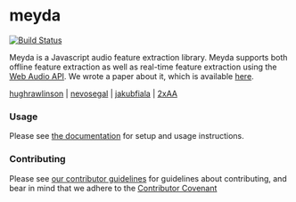 # meyda
[![Build Status][build-status-image]][meyda-travis]

Meyda is a Javascript audio feature extraction library. Meyda supports both offline feature extraction as well as real-time feature extraction using the [Web Audio API][web-audio-api]. We wrote a paper about it, which is available [here][meyda-paper].

[hughrawlinson][hugh-github] | [nevosegal][nevo-github] | [jakubfiala][jakub-github] | [2xAA][2xaa-github]

### Usage
Please see [the documentation](docs) for setup and usage instructions.

### Contributing

Please see [our contributor guidelines][contributing] for guidelines about contributing, and bear in mind that we adhere to the [Contributor Covenant][contributor-covenant]

[build-status-image]: https://travis-ci.org/meyda/meyda.svg?branch=master
[meyda-travis]: https://travis-ci.org/meyda/meyda
[web-audio-api]: https://github.com/WebAudio/web-audio-api
[meyda-paper]: http://doc.gold.ac.uk/~mu202hr/publications/RawlinsonSegalFiala_WAC2015.pdf
[hugh-github]: https://github.com/hughrawlinson
[nevo-github]: https://github.com/nevosegal
[jakub-github]: https://github.com/jakubfiala
[2xaa-github]: https://github.com/2xaa
[contributing]: https://meyda.js.org/guides/contributing
[contributor-covenant]: https://github.com/meyda/meyda/wiki/Contributor-Covenant
[docs]: https://meyda.js.org/

